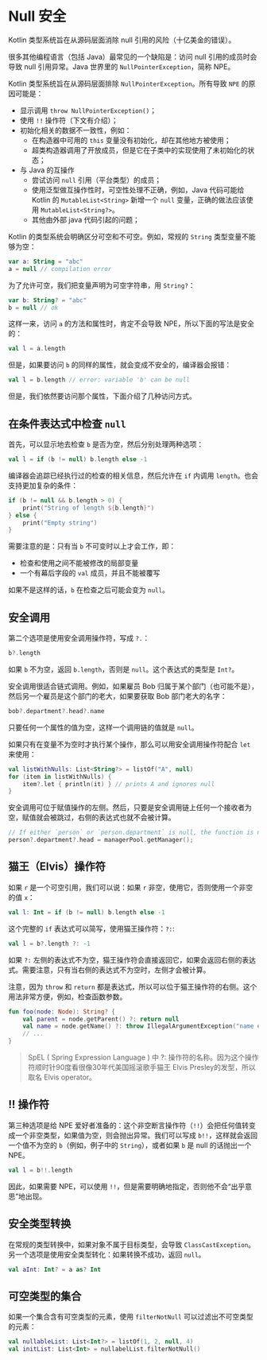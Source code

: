 # Null 安全

Kotlin 类型系统旨在从源码层面消除 null 引用的风险（十亿美金的错误）。

很多其他编程语言（包括 Java）最常见的一个缺陷是：访问 null 引用的成员时会导致 null 引用异常。Java 世界里的 `NullPointerException`，简称 NPE。

Kotlin 类型系统旨在从源码层面排除 `NullPointerException`。所有导致 `NPE` 的原因可能是：

* 显示调用 `throw NullPointerException()`；
* 使用 `!!` 操作符（下文有介绍）；
* 初始化相关的数据不一致性，例如：
    * 在构造器中可用的 `this` 变量没有初始化，却在其他地方被使用；
    * 超类构造器调用了开放成员，但是它在子类中的实现使用了未初始化的状态；
* 与 Java 的互操作
    * 尝试访问 `null` 引用（平台类型）的成员；
    * 使用泛型做互操作性时，可空性处理不正确，例如，Java 代码可能给 Kotlin 的 `MutableList<String>` 新增一个 `null` 变量，正确的做法应该使用 `MutableList<String?>`。
    * 其他由外部 java 代码引起的问题；

Kotlin 的类型系统会明确区分可空和不可空。例如，常规的 `String` 类型变量不能够为空：

```kotlin
var a: String = "abc"
a = null // compilation error
```

为了允许可空，我们把变量声明为可空字符串，用 `String?`：

```kotlin
var b: String? = "abc"
b = null // ok
```

这样一来，访问 `a` 的方法和属性时，肯定不会导致 NPE，所以下面的写法是安全的：

```kotlin
val l = a.length
```

但是，如果要访问 `b` 的同样的属性，就会变成不安全的，编译器会报错：

```kotlin
val l = b.length // error: variable 'b' can be null
```

但是，我们依然要访问那个属性，下面介绍了几种访问方式。

## 在条件表达式中检查 `null`

首先，可以显示地去检查 `b` 是否为空，然后分别处理两种选项：

```kotlin
val l = if (b != null) b.length else -1
```

编译器会追踪已经执行过的检查的相关信息，然后允许在 `if` 内调用 `length`。也会支持更加复杂的条件：

```kotlin
if (b != null && b.length > 0) {
    print("String of length ${b.length}")
} else {
    print("Empty string")
}
```

需要注意的是：只有当 `b` 不可变时以上才会工作，即：

* 检查和使用之间不能被修改的局部变量
* 一个有幕后字段的 `val` 成员，并且不能被覆写

如果不是这样的话，`b` 在检查之后可能会变为 `null`。

## 安全调用
第二个选项是使用安全调用操作符，写成 `?.`：

```kotlin
b?.length
```

如果 `b` 不为空，返回 `b.length`，否则是 `null`。这个表达式的类型是 `Int?`。

安全调用很适合链式调用。例如，如果雇员 Bob 归属于某个部门（也可能不是），然后另一个雇员是这个部门的老大，如果要获取 Bob 部门老大的名字：

```kotlin
bob?.department?.head?.name
```

只要任何一个属性的值为空，这样一个调用链的值就是 `null`。

如果只有在变量不为空时才执行某个操作，那么可以用安全调用操作符配合 `let` 来使用：

```kotlin
val listWithNulls: List<String?> = listOf("A", null)
for (item in listWithNulls) {
    item?.let { println(it) } // prints A and ignores null
}
```

安全调用可位于赋值操作的左侧。然后，只要是安全调用链上任何一个接收者为空，赋值就会被跳过，右侧的表达式也就不会被计算。

```kotlin
// If either `person` or `person.department` is null, the function is not called:
person?.department?.head = managerPool.getManager();
```

## 猫王（Elvis）操作符
如果 `r` 是一个可空引用，我们可以说：如果 `r` 非空，使用它，否则使用一个非空的值 `x`：

```kotlin
val l: Int = if (b != null) b.length else -1
```

这个完整的 `if` 表达式可以简写，使用猫王操作符：`?:`:

```kotlin
val l = b?.length ?: -1
```

如果 `?:` 左侧的表达式不为空，猫王操作符会直接返回它，如果会返回右侧的表达式。需要注意，只有当右侧的表达式不为空时，左侧才会被计算。

注意，因为 `throw` 和 `return` 都是表达式，所以可以位于猫王操作符的右侧。这个用法非常方便，例如，检查函数参数。

```kotlin
fun foo(node: Node): String? {
    val parent = node.getParent() ?: return null
    val name = node.getName() ?: throw IllegalArgumentException("name expected")
    // ...
}
```

> SpEL ( Spring Expression Language ) 中 ?: 操作符的名称。因为这个操作符顺时针90度看很像30年代美国摇滚歌手猫王 Elvis Presley的发型，所以取名 Elvis operator。

## !! 操作符
第三种选项是给 NPE 爱好者准备的：这个非空断言操作符（`!!`）会把任何值转变成一个非空类型，如果值为空，则会抛出异常。我们可以写成 `b!!`，这样就会返回一个值不为空的 `b`（例如，例子中的 `String`），或者如果 `b` 是 null 的话抛出一个 NPE。

```kotlin
val l = b!!.length
```

因此，如果需要 NPE，可以使用 `!!`，但是需要明确地指定，否则他不会“出乎意思”地出现。

## 安全类型转换
在常规的类型转换中，如果对象不属于目标类型，会导致 `ClassCastException`。另一个选项是使用安全类型转化：如果转换不成功，返回 `null`。

```kotlin
val aInt: Int? = a as? Int
```

## 可空类型的集合
如果一个集合含有可空类型的元素，使用 `filterNotNull` 可以过滤出不可空类型的元素：

```kotlin
val nullableList: List<Int?> = listOf(1, 2, null, 4)
val initList: List<Int> = nullabelList.filterNotNull()
```
